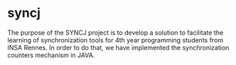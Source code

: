 # syncj

The purpose of the SYNCJ project is to develop a solution to facilitate the learning of synchronization tools for 4th year programming students from INSA Rennes. In order to do that, we have implemented the synchronization counters mechanism in JAVA. 

